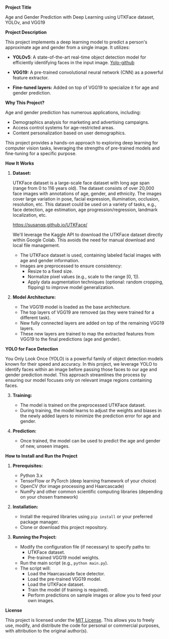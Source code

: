 
**Project Title**

Age and Gender Prediction with Deep Learning using UTKFace dataset, YOLOv, and VGG19

**Project Description**

This project implements a deep learning model to predict a person's approximate age and gender from a single image. It utilizes:

- **YOLOv5**: A state-of-the-art real-time object detection model for efficiently identifying faces in the input image. [Yolo-github](https://github.com/ultralytics/yolov5)

- **VGG19:** A pre-trained convolutional neural network (CNN) as a powerful feature extractor.

- **Fine-tuned layers:** Added on top of VGG19 to specialize it for age and gender prediction.

**Why This Project?**

Age and gender prediction has numerous applications, including:

- Demographics analysis for marketing and advertising campaigns.
- Access control systems for age-restricted areas.
- Content personalization based on user demographics.

This project provides a hands-on approach to exploring deep learning for computer vision tasks, leveraging the strengths of pre-trained models and fine-tuning for a specific purpose.

**How It Works**

1. **Dataset:** 

    UTKFace dataset is a large-scale face dataset with long age span (range from 0 to 116 years old). The dataset consists of over 20,000 face images with annotations of age, gender, and ethnicity. The images cover large variation in pose, facial expression, illumination, occlusion, resolution, etc. This dataset could be used on a variety of tasks, e.g., face detection, age estimation, age progression/regression, landmark localization, etc.

    https://susanqq.github.io/UTKFace/

    We'll leverage the Kaggle API to download the UTKFace dataset directly within Google Colab. This avoids the need for manual download and local file management.

   - The UTKFace dataset is used, containing labeled facial images with age and gender information.
   - Images are preprocessed to ensure consistency:
     - Resize to a fixed size.
     - Normalize pixel values (e.g., scale to the range [0, 1]).
     - Apply data augmentation techniques (optional: random cropping, flipping) to improve model generalization.

2. **Model Architecture:**
   - The VGG19 model is loaded as the base architecture.
   - The top layers of VGG19 are removed (as they were trained for a different task).
   - New fully connected layers are added on top of the remaining VGG19 layers.
   - These new layers are trained to map the extracted features from VGG19 to the final predictions (age and gender).

**YOLO for Face Detection**

You Only Look Once (YOLO) is a powerful family of object detection models known for their speed and accuracy. In this project, we leverage YOLO to identify faces within an image before passing those faces to our age and gender prediction model. This approach streamlines the process by ensuring our model focuses only on relevant image regions containing faces.

3. **Training:**
   - The model is trained on the preprocessed UTKFace dataset.
   - During training, the model learns to adjust the weights and biases in the newly added layers to minimize the prediction error for age and gender.

4. **Prediction:**
   - Once trained, the model can be used to predict the age and gender of new, unseen images.

**How to Install and Run the Project**

1. **Prerequisites:**
   - Python 3.x
   - TensorFlow or PyTorch (deep learning framework of your choice)
   - OpenCV (for image processing and Haarcascade)
   - NumPy and other common scientific computing libraries (depending on your chosen framework)

2. **Installation:**
   - Install the required libraries using `pip install` or your preferred package manager.
   - Clone or download this project repository.

3. **Running the Project:**
   - Modify the configuration file (if necessary) to specify paths to:
     - UTKFace dataset.
     - Pre-trained VGG19 model weights.
   - Run the main script (e.g., `python main.py`).
   - The script will:
     - Load the Haarcascade face detector.
     - Load the pre-trained VGG19 model.
     - Load the UTKFace dataset.
     - Train the model (if training is required).
     - Perform predictions on sample images or allow you to feed your own images.

**License**

This project is licensed under the [MIT License](https://opensource.org/licenses/MIT). This allows you to freely use, modify, and distribute the code for personal or commercial purposes, with attribution to the original author(s).


